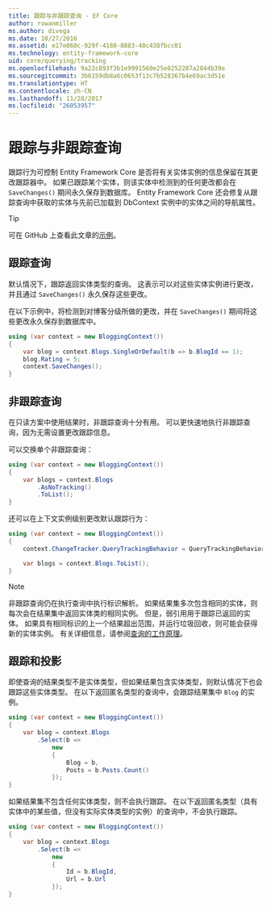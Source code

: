 ```yaml
---
title: 跟踪与非跟踪查询 - EF Core
author: rowanmiller
ms.author: divega
ms.date: 10/27/2016
ms.assetid: e17e060c-929f-4180-8883-40c438fbcc01
ms.technology: entity-framework-core
uid: core/querying/tracking
ms.openlocfilehash: 9a22c893f3b1e9991560e25e0252287a2844b39e
ms.sourcegitcommit: 3b6159db8a6c0653f13c7b528367b4e69ac3d51e
ms.translationtype: HT
ms.contentlocale: zh-CN
ms.lasthandoff: 11/28/2017
ms.locfileid: "26053957"
---
```

# <a name="tracking-vs-no-tracking-queries"></a>跟踪与非跟踪查询

跟踪行为可控制 Entity Framework Core 是否将有关实体实例的信息保留在其更改跟踪器中。 如果已跟踪某个实体，则该实体中检测到的任何更改都会在 `SaveChanges()` 期间永久保存到数据库。 Entity Framework Core 还会修复从跟踪查询中获取的实体与先前已加载到 DbContext 实例中的实体之间的导航属性。

> [!TIP]  
> 可在 GitHub 上查看此文章的[示例](https://github.com/aspnet/EntityFramework.Docs/tree/master/samples/core/Querying)。

## <a name="tracking-queries"></a>跟踪查询

默认情况下，跟踪返回实体类型的查询。 这表示可以对这些实体实例进行更改，并且通过 `SaveChanges()` 永久保存这些更改。

在以下示例中，将检测到对博客分级所做的更改，并在 `SaveChanges()` 期间将这些更改永久保存到数据库中。

<!-- [!code-csharp[Main](samples/core/Querying/Querying/Tracking/Sample.cs)] -->
``` csharp
using (var context = new BloggingContext())
{
    var blog = context.Blogs.SingleOrDefault(b => b.BlogId == 1);
    blog.Rating = 5;
    context.SaveChanges();
}
```

## <a name="no-tracking-queries"></a>非跟踪查询

在只读方案中使用结果时，非跟踪查询十分有用。 可以更快速地执行非跟踪查询，因为无需设置更改跟踪信息。

可以交换单个非跟踪查询：

<!-- [!code-csharp[Main](samples/core/Querying/Querying/Tracking/Sample.cs?highlight=4)] -->
``` csharp
using (var context = new BloggingContext())
{
    var blogs = context.Blogs
        .AsNoTracking()
        .ToList();
}
```

还可以在上下文实例级别更改默认跟踪行为：

<!-- [!code-csharp[Main](samples/core/Querying/Querying/Tracking/Sample.cs?highlight=3)] -->
``` csharp
using (var context = new BloggingContext())
{
    context.ChangeTracker.QueryTrackingBehavior = QueryTrackingBehavior.NoTracking;

    var blogs = context.Blogs.ToList();
}
```

> [!NOTE]  
> 非跟踪查询仍在执行查询中执行标识解析。 如果结果集多次包含相同的实体，则每次会在结果集中返回实体类的相同实例。 但是，弱引用用于跟踪已返回的实体。 如果具有相同标识的上一个结果超出范围，并运行垃圾回收，则可能会获得新的实体实例。 有关详细信息，请参阅[查询的工作原理](overview.md)。

## <a name="tracking-and-projections"></a>跟踪和投影

即使查询的结果类型不是实体类型，但如果结果包含实体类型，则默认情况下也会跟踪这些实体类型。 在以下返回匿名类型的查询中，会跟踪结果集中 `Blog` 的实例。

<!-- [!code-csharp[Main](samples/core/Querying/Querying/Tracking/Sample.cs?highlight=7)] -->
``` csharp
using (var context = new BloggingContext())
{
    var blog = context.Blogs
        .Select(b =>
            new
            {
                Blog = b,
                Posts = b.Posts.Count()
            });
}
```

如果结果集不包含任何实体类型，则不会执行跟踪。 在以下返回匿名类型（具有实体中的某些值，但没有实际实体类型的实例）的查询中，不会执行跟踪。

<!-- [!code-csharp[Main](samples/core/Querying/Querying/Tracking/Sample.cs)] -->
``` csharp
using (var context = new BloggingContext())
{
    var blog = context.Blogs
        .Select(b =>
            new
            {
                Id = b.BlogId,
                Url = b.Url
            });
}
```
